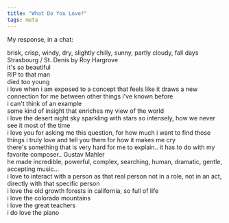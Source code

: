 ```yaml
---
title: "What Do You Love?"
tags: meta
---
```


My response, in a chat:

brisk, crisp, windy, dry, slightly chilly, sunny, partly cloudy, fall days  
Strasbourg / St. Denis by Roy Hargrove  
it's so beautiful  
RIP to that man  
died too young  
i love when i am exposed to a concept that feels like it draws a new connection for me between other things i've known before  
i can't think of an example  
some kind of insight that enriches my view of the world  
i love the desert night sky sparkling with stars so intensely, how we never see it most of the time  
i love you for asking me this question, for how much i want to find those things i truly love and tell you them
for how it makes me cry  
there's something that is very hard for me to explain.. it has to do with my favorite composer.. Gustav Mahler  
he made incredible, powerful, complex, searching, human, dramatic, gentle, accepting music...  
i love to interact with a person as that real person not in a role, not in an act, directly with that specific person  
i love the old growth forests in california, so full of life  
i love the colorado mountains  
i love the great teachers  
i do love the piano
